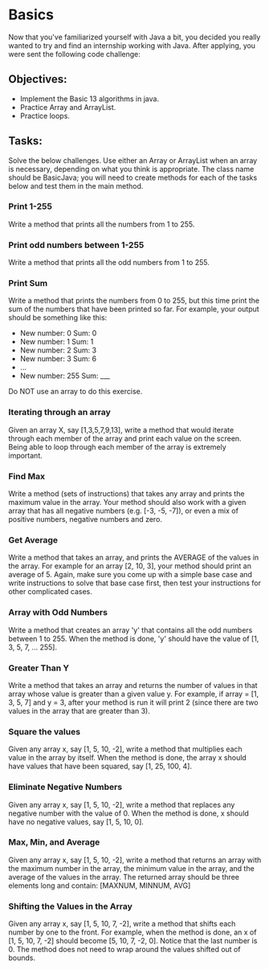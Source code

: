 # Basics

Now that you've familiarized yourself with Java a bit, you decided you really wanted to try and find an internship working with Java. After applying, you were sent the following code challenge:

## Objectives:
* Implement the Basic 13 algorithms in java.
* Practice Array and ArrayList.
* Practice loops.

## Tasks:

Solve the below challenges. Use either an Array or ArrayList when an array is necessary, depending on what you think is appropriate. The class name should be BasicJava; you will need to create methods for each of the tasks below and test them in the main method.

### Print 1-255
Write a method that prints all the numbers from 1 to 255.

### Print odd numbers between 1-255
Write a method that prints all the odd numbers from 1 to 255.

### Print Sum
Write a method that prints the numbers from 0 to 255, but this time print the sum of the numbers that have been printed so far. For example, your output should be something like this:

* New number: 0 Sum: 0
* New number: 1 Sum: 1
* New number: 2 Sum: 3
* New number: 3 Sum: 6
* ...
* New number: 255 Sum: ___

Do NOT use an array to do this exercise.

### Iterating through an array
Given an array X, say [1,3,5,7,9,13], write a method that would iterate through each member of the array and print each value on the screen. Being able to loop through each member of the array is extremely important.

### Find Max
Write a method (sets of instructions) that takes any array and prints the maximum value in the array. Your method should also work with a given array that has all negative numbers (e.g. [-3, -5, -7]), or even a mix of positive numbers, negative numbers and zero.

### Get Average
Write a method that takes an array, and prints the AVERAGE of the values in the array. For example for an array [2, 10, 3], your method should print an average of 5. Again, make sure you come up with a simple base case and write instructions to solve that base case first, then test your instructions for other complicated cases.

### Array with Odd Numbers
Write a method that creates an array 'y' that contains all the odd numbers between 1 to 255. When the method is done, 'y' should have the value of [1, 3, 5, 7, ... 255].

### Greater Than Y
Write a method that takes an array and returns the number of values in that array whose value is greater than a given value y. For example, if array = [1, 3, 5, 7] and y = 3, after your method is run it will print 2 (since there are two values in the array that are greater than 3).

### Square the values
Given any array x, say [1, 5, 10, -2], write a method that multiplies each value in the array by itself. When the method is done, the array x should have values that have been squared, say [1, 25, 100, 4].

### Eliminate Negative Numbers
Given any array x, say [1, 5, 10, -2], write a method that replaces any negative number with the value of 0. When the method is done, x should have no negative values, say [1, 5, 10, 0].

### Max, Min, and Average
Given any array x, say [1, 5, 10, -2], write a method that returns an array with the maximum number in the array, the minimum value in the array, and the average of the values in the array. The returned array should be three elements long and contain: [MAXNUM, MINNUM, AVG]

### Shifting the Values in the Array
Given any array x, say [1, 5, 10, 7, -2], write a method that shifts each number by one to the front. For example, when the method is done, an x of [1, 5, 10, 7, -2] should become [5, 10, 7, -2, 0]. Notice that the last number is 0. The method does not need to wrap around the values shifted out of bounds.
